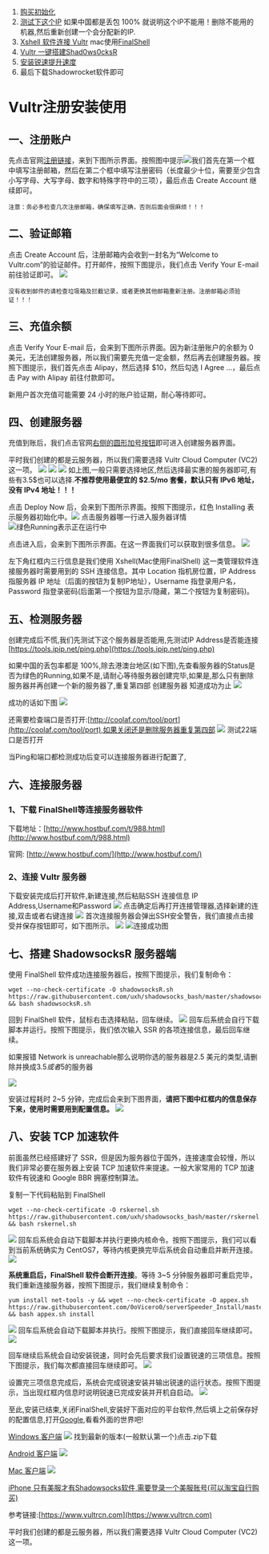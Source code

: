 1. [购买初始化](https://www.vultrcn.com/1.html)
2. [测试下这个IP](https://www.ipip.net/ping.php)
如果中国都是丢包 100% 就说明这个IP不能用！删除不能用的机器,然后重新创建一个会分配新的IP.
3. [Xshell 软件连接 Vultr](https://www.vultrcn.com/3.html)
mac使用[FinalShell](http://www.hostbuf.com/t/1059.html)
4. [Vultr 一键搭建Shad0ws0cksR](https://www.vultrcn.com/8.html)
5. [安装锐速提升速度](https://www.vultrcn.com/7.html)
6. 最后下载Shadowrocket软件即可

# Vultr注册安装使用
## 一、注册账户
先点击官网[注册链接](https://www.vultr.com/?ref=7610494)，来到下图所示界面。按照图中提示![](./pictures/QQ20190228-141558@2x.png)我们首先在第一个框中填写注册邮箱，然后在第二个框中填写注册密码（长度最少十位，需要至少包含小写字母、大写字母、数字和特殊字符中的三项），最后点击 Create Account 继续即可。

	注意：务必多检查几次注册邮箱，确保填写正确，否则后面会很麻烦！！！

## 二、验证邮箱
点击 Create Account 后，注册邮箱内会收到一封名为“Welcome to Vultr.com”的验证邮件。打开邮件，按照下图提示，我们点击 Verify Your E-mail 前往验证即可。
![](./pictures/register02-2.png)

	没有收到邮件的请检查垃圾箱及拦截记录，或者更换其他邮箱重新注册。注册邮箱必须验证！！！

## 三、充值余额
点击 Verify Your E-mail 后，会来到下图所示界面。因为新注册账户的余额为 0 美元，无法创建服务器，所以我们需要先充值一定金额，然后再去创建服务器。按照下图提示，我们首先点击 Alipay，然后选择 $10，然后勾选 I Agree ...，最后点击 Pay with Alipay 前往付款即可。

新用户首次充值可能需要 24 小时的账户验证期，耐心等待即可。

## 四、创建服务器
充值到账后，我们点击官网[右侧的圆形加号按钮](https://my.vultr.com/deploy/)即可进入创建服务器界面。

平时我们创建的都是云服务器，所以我们需要选择 Vultr Cloud Computer (VC2) 这一项。
![](./pictures/QQ20190228-143603@2x.png)
![](./pictures/QQ20190228-143852@2x.png)
![](./pictures/QQ20190228-143933@2x.png)
如上图,一般只需要选择地区,然后选择最实惠的服务器即可,有些有3.5$也可以选择.**不推荐使用最便宜的 $2.5/mo 套餐，默认只有 IPv6 地址，没有 IPv4 地址！！！**

点击 Deploy Now 后，会来到下图所示界面。按照下图提示，红色 Installing 表示服务器初始化中。![](./pictures/register09-2.png)
点击服务器哪一行进入服务器详情![绿色Running表示正在运行中](./pictures/QQ20190228-145050@2x.png)

点击进入后，会来到下图所示界面。在这一界面我们可以获取到很多信息。
![](./pictures/QQ20190228-145723@2x.png)

左下角红框内三行信息是我们使用 Xshell(Mac使用FinalShell) 这一类管理软件连接服务器时需要用到的 SSH 连接信息。其中 Location 指机房位置，IP Address 指服务器 IP 地址（后面的按钮为复制IP地址），Username 指登录用户名，Password 指登录密码(后面第一个按钮为显示/隐藏，第二个按钮为复制密码)。

## 五、检测服务器
创建完成后不慌,我们先测试下这个服务器是否能用,先测试IP Address是否能连接[https://tools.ipip.net/ping.php](https://tools.ipip.net/ping.php)

如果中国的丢包率都是 100%,除去港澳台地区(如下图),先查看服务器的Status是否为绿色的Running,如果不是,请耐心等待服务器创建完毕,如果是,那么只有删除服务器并再创建一个新的服务器了,重复第四部 创建服务器 知道成功为止
![](./pictures/QQ20190228-150633@2x.png)

成功的话如下图
![](./pictures/QQ20190228-151124@2x.png)

还需要检查端口是否打开:[http://coolaf.com/tool/port](http://coolaf.com/tool/port),如果关闭还是删除服务器重复第四部
![](./pictures/QQ20190228-151629@2x.png)
测试22端口是否打开

当Ping和端口都检测成功后变可以连接服务器进行配置了,

## 六、连接服务器
### 1、下载 FinalShell等连接服务器软件

下载地址：[http://www.hostbuf.com/t/988.html](http://www.hostbuf.com/t/988.html)

官网: [http://www.hostbuf.com/](http://www.hostbuf.com/)

### 2、连接 Vultr 服务器
下载安装完成后打开软件,新建连接,然后粘贴SSH 连接信息 IP Address,Username和Password
![](./pictures/QQ20190228-141006@2x.png)
点击确定后再打开连接管理器,选择新建的连接,双击或者右键连接
![](./pictures/QQ20190228-153105@2x.png)
首次连接服务器会弹出SSH安全警告，我们直接点击接受并保存按钮即可，如下图所示。
![](./pictures/05.png)
![连接成功图](./pictures/QQ20190228-141813@2x.png)

## 七、搭建 ShadowsocksR 服务器端
使用 FinalShell 软件成功连接服务器后，按照下图提示，我们复制命令：
```
wget --no-check-certificate -O shadowsocksR.sh https://raw.githubusercontent.com/uxh/shadowsocks_bash/master/shadowsocksR.sh && bash shadowsocksR.sh
```
回到 FinalShell 软件，鼠标右击选择粘贴，回车继续。
![](./pictures/115634z9zcrf9qggtnuzqq.png.thumb.jpg)
回车后系统会自行下载脚本并运行。按照下图提示，我们依次输入 SSR 的各项连接信息，最后回车继续。

如果报错 Network is unreachable那么说明你选的服务器是2.5 美元的类型,请删除并换成3.5$或者5$的服务器

![](./pictures/114210ke6fcret00fr09rr.png.thumb.jpg)

安装过程耗时 2~5 分钟，完成后会来到下图界面，**请把下图中红框内的信息保存下来，使用时需要用到配置信息。**
![](./pictures/114222mdf1jr1h6qru1ere.png.thumb.jpg)

## 八、安装 TCP 加速软件
前面虽然已经搭建好了 SSR，但是因为服务器位于国外，连接速度会较慢，所以我们非常必要在服务器上安装 TCP 加速软件来提速。一般大家常用的 TCP 加速软件有锐速和 Google BBR 拥塞控制算法。

复制一下代码粘贴到 FinalShell
```
wget --no-check-certificate -O rskernel.sh https://raw.githubusercontent.com/uxh/shadowsocks_bash/master/rskernel.sh && bash rskernel.sh
```
![](./pictures/centos7-serverspeeder01-2.png)
回车后系统会自动下载脚本并执行更换内核命令。按照下图提示，我们可以看到当前系统确实为 CentOS7，等待内核更换完毕后系统会自动重启并断开连接。
![](./pictures/centos7-serverspeeder02-2.png)

**系统重启后，FinalShell 软件会断开连接**。等待 3~5 分钟服务器即可重启完毕，我们重新连接服务器，按照下图提示，我们继续复制命令：
```
yum install net-tools -y && wget --no-check-certificate -O appex.sh https://raw.githubusercontent.com/0oVicero0/serverSpeeder_Install/master/appex.sh && bash appex.sh install
```
![](./pictures/centos7-serverspeeder03-2.png)
回车后系统会自动下载脚本并执行。按照下图提示，我们直接回车继续即可。
![](./pictures/centos6-serverspeeder02-2.png)

回车继续后系统会自动安装锐速，同时会先后要求我们设置锐速的三项信息。按照下图提示，我们每次都直接回车继续即可。
![](./pictures/centos7-serverspeeder05.png)

设置完三项信息完成后，系统会完成锐速安装并输出锐速的运行状态。按照下图提示，当出现红框内信息时说明锐速已完成安装并开机自启动。
![](./pictures/centos6-serverspeeder04-2.png)

至此,安装已结束,关闭FinalShell,安装好下面对应的平台软件,然后填上之前保存好的配置信息,打开[Google](https://www.google.com/),看看外面的世界吧!

[Windows 客户端](https://github.com/shadowsocks/shadowsocks-windows/releases)
![](./pictures/BF392A122DAEB69EFE19AEB74A168A4E.jpg)
找到最新的版本(一般默认第一个)点击.zip下载

[Android 客户端](https://curls.fun/Shadowsocks/ShadowsocksR-Android-3.4.0.8.apk)
![](./pictures/10D94DA3A19C55684DAA8D2612C609A5.jpg)

[Mac 客户端](https://curls.fun/Shadowsocks/Shadowsocks-MacOS-2.6.3.zip)
![](./pictures/082C301D0EF0B180F596B90FF3BBB01A.jpg)

[iPhone 只有美服才有Shadowsocks软件,需要登录一个美服账号(可以淘宝自行购买)](https://itunes.apple.com/us/app/shadowrocket/id932747118)

参考链接:[https://www.vultrcn.com](https://www.vultrcn.com)

平时我们创建的都是云服务器，所以我们需要选择 Vultr Cloud Computer (VC2) 这一项。
